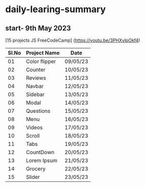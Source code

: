 # daily-learing-summary 
## start- 9th May 2023
[15 projects JS FreeCodeCamp] (https://youtu.be/3PHXvlpOkf4) 

| Sl.No | Project Name | Date |
| ------|----------- | ----------- |
| 01 | Color flipper | 09/05/23 |
| 02 | Counter | 10/05/23 |
| 03 | Reviews | 11/05/23 |
| 04 | Navbar | 12/05/23 |
| 05 | Sidebar | 13/05/23 |
| 06 | Modal | 14/05/23 |
| 07 | Questions | 15/05/23 |
| 08 | Menu | 16/05/23 |
| 09 | Videos | 17/05/23 |
| 10 | Scroll | 18/05/23 |
| 11 | Tabs | 19/05/23 |
| 12 | CountDown | 20/05/23 |
| 13 | Lorem Ipsum | 21/05/23 |
| 14 | Grocery | 22/05/23 |
| 15 | Slider | 23/05/23 |
